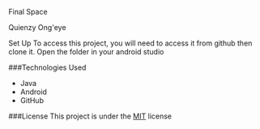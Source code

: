 Final Space

Quienzy Ong'eye

Set Up
To access this project, you will need to access it from github then clone it.
Open the folder in your android studio

###Technologies Used
* Java
* Android
* GitHub

###License
 This project is under the  [MIT](license) license